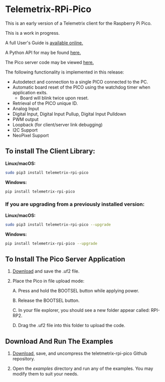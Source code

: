 # Telemetrix-RPi-Pico

This is an early version of a Telemetrix client for the Raspberry Pi Pico.

This is a work in progress.

A full User's Guide is [available online.](https://mryslab.github.io/telemetrix-rpi-pico/)

A Python API for may be found [here.](https://htmlpreview.github.com/?https://github.com/MrYsLab/telemetrix-rpi-pico/blob/master/html/telemetrix_rpi_pico/index.html) 

The Pico server code may be viewed [here.](https://github.com/MrYsLab/Telemetrix4RpiPico)

The following functionality is implemented in this release:

* Autodetect and connection to a single PICO connected to the PC.
* Automatic board reset of the PICO using the watchdog timer when application exits.
    * Board will blink twice upon reset.
* Retrieval of the PICO unique ID.
* Analog Input
* Digital Input, Digital Input Pullup, Digital Input Pulldown
* PWM output
* Loopback (for client/server link debugging)
* I2C Support
* NeoPixel Support


## To install The Client Library:

**Linux/macOS:**

```bash
sudo pip3 install telemetrix-rpi-pico
```


**Windows:**


```bash
pip install telemetrix-rpi-pico 
```

### If you are upgrading from a previously installed version:

**Linux/macOS:**

```bash
sudo pip3 install telemetrix-rpi-pico --upgrade
```


**Windows:**


```bash
pip install telemetrix-rpi-pico --upgrade
```

## To Install The Pico Server Application
1. [Download](https://github.com/MrYsLab/Telemetrix4RpiPico/raw/master/cmake-build-release/Telemetrix4RpiPico.uf2) 
   and save the .uf2 file.
2. Place the Pico in file upload mode:
   
   A. Press and hold the BOOTSEL button while applying power. 
   
   B. Release the BOOTSEL button.
   
   C. In your file explorer, you should see a new folder appear called: RPI-RP2.
   
   D. Drag the .uf2 file into this folder to upload the code.

## Download And Run The Examples
   
1. [Download,](https://github.com/MrYsLab/telemetrix-rpi-pico/archive/master.zip) 
   save, and uncompress the teletmetrix-rpi-pico Github repository.
   
2. Open the _examples_ directory and run any of the examples. You may
modify them to suit your needs.



